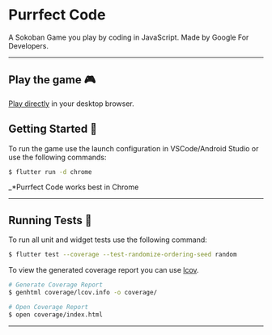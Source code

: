 # Purrfect Code

A Sokoban Game you play by coding in JavaScript. Made by Google For Developers.

---

## Play the game 🎮

[Play directly](https://devchallengedemo.github.io/purrfect_code) in your desktop browser.

## Getting Started 🚀

To run the game use the launch configuration in VSCode/Android Studio or use the following commands:

```sh
$ flutter run -d chrome
```

_\*Purrfect Code works best in Chrome

---

## Running Tests 🧪

To run all unit and widget tests use the following command:

```sh
$ flutter test --coverage --test-randomize-ordering-seed random
```

To view the generated coverage report you can use [lcov](https://github.com/linux-test-project/lcov).

```sh
# Generate Coverage Report
$ genhtml coverage/lcov.info -o coverage/

# Open Coverage Report
$ open coverage/index.html
```

---